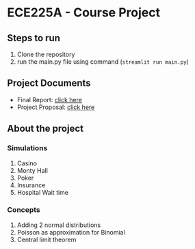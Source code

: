 # ECE225A - Course Project

## Steps to run 
1. Clone the repository
2. run the main.py file using command (`streamlit run main.py`)

## Project Documents
- Final Report: [click here](https://docs.google.com/document/d/11WnsbL7AGJslu7b3TiZUVMFhoBSimRmR_8Z7wENLRsk/edit?tab=t.0)
- Project Proposal: [click here](https://docs.google.com/document/d/1eLGwGwOBDjT1dkcCoAskjrcJ-uk8lE1RBJ9QitxT35w/edit?tab=t.0)

## About the project
### Simulations
1. Casino
2. Monty Hall
3. Poker
4. Insurance
5. Hospital Wait time

### Concepts
1. Adding 2 normal distributions
2. Poisson as approximation for Binomial
3. Central limit theorem



